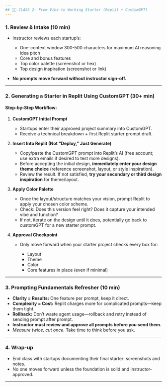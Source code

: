 ```yaml
---
## 🧑‍💻 CLASS 2: From Vibe to Working Starter (Replit + CustomGPT)
---
```


### 1. **Review & Intake (10 min)**

- Instructor reviews each startup’s:

  - One-context window 300-500 characters for maximum AI reasoning idea pitch
  - Core and bonus features
  - Top color palette (screenshot or hex)
  - Top design inspiration (screenshot or link)

- **No prompts move forward without instructor sign-off.**

---

### 2. **Generating a Starter in Replit Using CustomGPT (30+ min)**

#### **Step-by-Step Workflow:**

1. **CustomGPT Initial Prompt**

   - Startups enter their approved project summary into CustomGPT.
   - Receive a technical breakdown + first Replit starter prompt draft.

2. **Insert Into Replit (Not “Deploy,” Just Generate)**

   - Copy/paste the CustomGPT prompt into Replit’s AI (free account; use extra emails if desired to test more designs).
   - Before accepting the initial design, **immediately enter your design theme choice** (reference screenshot, layout, or style inspiration).
   - Review the result. If not satisfied, **try your secondary or third design inspiration** for theme/layout.

3. **Apply Color Palette**

   - Once the layout/structure matches your vision, prompt Replit to apply your chosen color scheme.
   - Check: Does this version feel right? Does it capture your intended vibe and function?
   - If not, iterate on the design until it does, potentially go back to customGPT for a new starter prompt.

4. **Approval Checkpoint**

   - Only move forward when your starter project checks every box for:

     - Layout
     - Theme
     - Color
     - Core features in place (even if minimal)

---

### 3. **Prompting Fundamentals Refresher (10 min)**

- **Clarity = Results:** One feature per prompt, keep it direct.
- **Complexity = Cost:** Replit charges more for complicated prompts—keep them tight.
- **Rollback:** Don’t waste agent usage—rollback and retry instead of sending prompt after prompt.
- **Instructor must review and approve all prompts before you send them.**
- _Measure twice, cut once._ Take time to think before you ask.

---

### 4. **Wrap-up**

- End class with startups documenting their final starter: screenshots and notes.
- No one moves forward unless the foundation is solid and instructor-approved.

---
